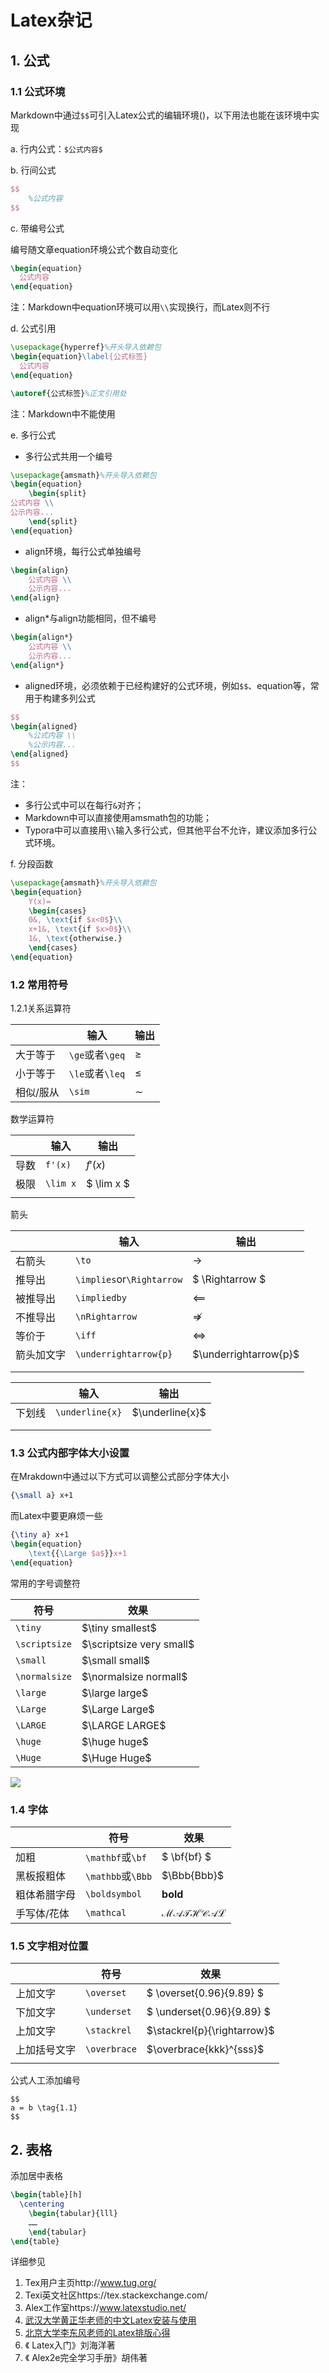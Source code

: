 # 

# Latex杂记

## 1. 公式

### 1.1 公式环境

Markdown中通过`$$`可引入Latex公式的编辑环境()，以下用法也能在该环境中实现

a. 行内公式：`$公式内容$`

b. 行间公式

```latex
$$
	%公式内容
$$
```

c. 带编号公式

编号随文章equation环境公式个数自动变化

```latex
\begin{equation}
  公式内容
\end{equation}
```

注：Markdown中equation环境可以用`\\`实现换行，而Latex则不行

d. 公式引用

```latex
\usepackage{hyperref}%开头导入依赖包
\begin{equation}\label{公式标签}
  公式内容
\end{equation}

\autoref{公式标签}%正文引用处
```

注：Markdown中不能使用

e. 多行公式

- 多行公式共用一个编号

```latex
\usepackage{amsmath}%开头导入依赖包
\begin{equation}
	\begin{split}
公式内容 \\
公示内容...
	\end{split}
\end{equation}
```

- align环境，每行公式单独编号

```latex
\begin{align}
	公式内容 \\
	公示内容...
\end{align}
```

- align*与align功能相同，但不编号

```latex
\begin{align*}
	公式内容 \\
	公示内容...
\end{align*}
```

- aligned环境，必须依赖于已经构建好的公式环境，例如`$$`、equation等，常用于构建多列公式

```latex
$$
\begin{aligned}
	%公式内容 \\
	%公示内容...
\end{aligned}
$$
```

注：

- 多行公式中可以在每行`&`对齐；
- Markdown中可以直接使用amsmath包的功能；
- Typora中可以直接用`\\`输入多行公式，但其他平台不允许，建议添加多行公式环境。

f. 分段函数

```latex
\usepackage{amsmath}%开头导入依赖包
\begin{equation}
	Y(x)=
	\begin{cases}
	0&, \text{if $x<0$}\\
	x+1&, \text{if $x>0$}\\
	1&, \text{otherwise.}
	\end{cases}
\end{equation}
```

### 1.2 常用符号

1.2.1关系运算符

|           | 输入            | 输出   |
| --------- | --------------- | ------ |
| 大于等于  | `\ge`或者`\geq` | $\ge$  |
| 小于等于  | `\le`或者`\leq` | $\le$  |
| 相似/服从 | `\sim`          | $\sim$ |

数学运算符

|      | 输入     | 输出       |
| ---- | -------- | ---------- |
| 导数 | `f'(x)`  | $f'(x)$    |
| 极限 | `\lim x` | $ \lim x $ |
|      |          |            |

箭头

|            | 输入                      | 输出                  |
| ---------- | ------------------------- | --------------------- |
| 右箭头     | `\to`                     | $\to$                 |
| 推导出     | `\implies`or`\Rightarrow` | $ \Rightarrow $       |
| 被推导出   | `\impliedby`              | $\impliedby$          |
| 不推导出   | `\nRightarrow`            | $\nRightarrow$        |
| 等价于     | `\iff`                    | $\iff$                |
| 箭头加文字 | `\underrightarrow{p}`     | $\underrightarrow{p}$ |
|            |                           |                       |
|            |                           |                       |



|        | 输入            | 输出            |
| ------ | --------------- | --------------- |
| 下划线 | `\underline{x}` | $\underline{x}$ |
|        |                 |                 |
|        |                 |                 |



### 1.3 公式内部字体大小设置

在Mrakdown中通过以下方式可以调整公式部分字体大小

```latex
{\small a} x+1
```

而Latex中要更麻烦一些

```Latex
{\tiny a} x+1
\begin{equation}
	\text{{\Large $a$}}x+1
\end{equation}
```

常用的字号调整符

| 符号          | 效果                     |
| ------------- | ------------------------ |
| `\tiny`       | $\tiny smallest$         |
| `\scriptsize` | $\scriptsize very small$ |
| `\small`      | $\small small$           |
| `\normalsize` | $\normalsize normall$    |
| `\large`      | $\large large$           |
| `\Large`      | $\Large Large$           |
| `\LARGE`      | $\LARGE LARGE$           |
| `\huge`       | $\huge huge$             |
| `\Huge`       | $\Huge Huge$             |

![](https://cdn.jsdelivr.net/gh/Henrry-Wu/FigBed/Figs/20200417151823.jpg)

### 1.4 字体

|              | 符号              | 效果                |
| ------------ | ----------------- | ------------------- |
| 加粗         | `\mathbf`或`\bf`  | $ \bf{bf} $         |
| 黑板报粗体   | `\mathbb`或`\Bbb` | $\Bbb{Bbb}$         |
| 粗体希腊字母 | `\boldsymbol`     | $\boldsymbol{bold}$ |
| 手写体/花体  | `\mathcal`        | $\mathcal{MATHCAL}$ |

### 1.5 文字相对位置

|              | 符号         | 效果                        |
| ------------ | ------------ | --------------------------- |
| 上加文字     | `\overset`   | $ \overset{0.96}{9.89} $    |
| 下加文字     | `\underset`  | $ \underset{0.96}{9.89} $   |
| 上加文字     | `\stackrel`  | $\stackrel{p}{\rightarrow}$ |
| 上加括号文字 | `\overbrace` | $\overbrace{kkk}^{sss}$     |
|              |              |                             |

公式人工添加编号

```
$$ 
a = b \tag{1.1} 
$$
```



## 	2. 表格

添加居中表格

```latex
\begin{table}[h]
  \centering
	\begin{tabular}{lll}
	……
	\end{tabular}
\end{table}
```

详细参见

1. Tex用户主页http://www.tug.org/
2. Texi英文社区https://tex.stackexchange.com/
3. Alex工作室https://www.latexstudio.net/
4. [武汉大学黄正华老师的中文Latex安装与使用](http://aff.whu.edu.cn/huangzh/中文Latex安装与使用.pdf)
5. [北京大学李东风老师的Latex排版心得](https://www.math.pku.edu.cn/teachers/lidf/docs/textrick/tricks.pdf)
6. 《 Latex入门》刘海洋著
7. 《 Alex2e完全学习手册》胡伟著
